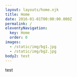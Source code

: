 ```yaml
---
layout: layouts/home.njk
title: Home
date: 2016-01-01T00:00:00.000Z
permalink: /
eleventyNavigation:
  key: Home
  order: 0
images:
  - /static/img/bg1.jpg
  - /static/img/bg2.jpg
body2: test
---
```

test
